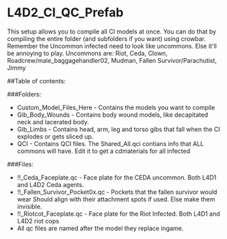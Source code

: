# L4D2_CI_QC_Prefab
This setup allows you to compile all CI models at once. You can do that by compiling the entire folder (and subfolders if you want) using crowbar.
Remember the Uncommon infected need to look like uncommons. Else it'll be annoying to play.
Uncommons are: Riot, Ceda, Clown, Roadcrew/male_baggagehandler02, Mudman, Fallen Survivor/Parachutist, Jimmy

##Table of contents:

###Folders: 
* Custom_Model_Files_Here	-	Contains the models you want to compile
* Gib_Body_Wounds			-	Contains body wound models, like decapitated neck and lacerated body.
* Gib_Limbs				-	Contains head, arm, leg and torso gibs that fall when the CI explodes or gets sliced up.
* QCI						-	Contains QCI files. The Shared_All.qci contians info that ALL commons will have. Edit it to get a cdmaterials for all infected

###Files:
* !!_Ceda_Faceplate.qc            -	Face plate for the CEDA uncommon. Both L4D1 and L4D2 Ceda agents.
* !!_Fallen_Survivor_Pocket0x.qc	-	Pockets that the fallen survivor would wear Should align with their attachment spots if used. Else make them invisible.
* !!_Riotcot_Faceplate.qc			-	Face plate for the Riot Infected. Both L4D1 and L4D2 riot cops
* All qc files are named after the model they replace ingame.